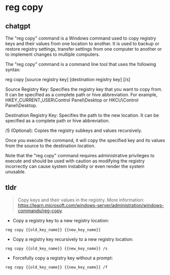 # reg copy 
## chatgpt 
The "reg copy" command is a Windows command used to copy registry keys and their values from one location to another. It is used to backup or restore registry settings, transfer settings from one computer to another or to implement changes to multiple computers.

The "reg copy" command is a command line tool that uses the following syntax: 

reg copy [source registry key] [destination registry key] [/s]

Source Registry Key: Specifies the registry key that you want to copy from. It can be specified as a complete path or hive abbreviation. For example, HKEY_CURRENT_USER\Control Panel\Desktop or HKCU\Control Panel\Desktop.

Destination Registry Key: Specifies the path to the new location. It can be specified as a complete path or hive abbreviation.

/S (Optional): Copies the registry subkeys and values recursively.

Once you execute the command, it will copy the specified key and its values from the source to the destination location.

Note that the "reg copy" command requires administrative privileges to execute and should be used with caution as modifying the registry incorrectly can cause system instability or even render the system unusable. 

## tldr 
 
> Copy keys and their values in the registry.
> More information: <https://learn.microsoft.com/windows-server/administration/windows-commands/reg-copy>.

- Copy a registry key to a new registry location:

`reg copy {{old_key_name}} {{new_key_name}}`

- Copy a registry key recursively to a new registry location:

`reg copy {{old_key_name}} {{new_key_name}} /s`

- Forcefully copy a registry key without a prompt:

`reg copy {{old_key_name}} {{new_key_name}} /f`
